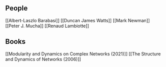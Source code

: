 ## People
[[Albert-Laszlo Barabasi]]
[[Duncan James Watts]]
[[Mark Newman]]
[[Peter J. Mucha]]
[[Renaud Lambiotte]]
## Books
[[Modularity and Dynamics on Complex Networks (2021)]]
[[The Structure and Dynamics of Networks (2006)]]

